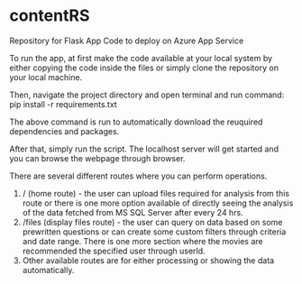 # contentRS
Repository for Flask App Code to deploy on Azure App Service

To run the app, at first make the code available at your local system by either copying the code inside the files or simply clone the repository on your local machine.

Then, navigate the project directory and open terminal and run command:
pip install -r requirements.txt 

The above command is run to automatically download the reuquired dependencies and packages.

After that, simply run the script. The localhost server will get started and you can browse the webpage through browser.

There are several different routes where you can perform operations.

1. / (home route) - the user can upload files required for analysis from this route or there is one more option available of directly seeing the analysis of the data fetched from MS SQL Server after every 24 hrs.
2. /files (display files route) - the user can query on data based on some prewritten questions or can create some custom filters through criteria and date range. There is one more section where the movies are recommended the specified user through userId.
3. Other available routes are for either processing or showing the data automatically.
